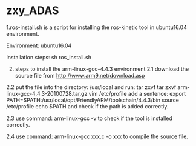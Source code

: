 # zxy_ADAS

1.ros-install.sh is a script for installing the ros-kinetic tool in ubuntu16.04 environment.

Environment:
ubuntu16.04

Installation steps:
sh ros_install.sh

2. steps to install the arm-linux-gcc-4.4.3 environment
  2.1 download the source file from http://www.arm9.net/download.asp
  
  2.2 put the file into the directory: /usr/local
      and run:
      tar zxvf tar zxvf arm-linux-gcc-4.4.3-20100728.tar.gz
      vim /etc/profile
      add a sentence:
      export PATH=$PATH:/usr/local/opt/FriendlyARM/toolschain/4.4.3/bin
      source /etc/profile
      echo $PATH and check if the path is added correctly.
      
   2.3 use command: arm-linux-gcc -v to check if the tool is installed correctly.
   
   2.4 use command: arm-linux-gcc xxx.c -o xxx to compile the source file.
      
